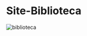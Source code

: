 # Site-Biblioteca


![biblioteca](https://user-images.githubusercontent.com/38446492/128081227-de7db4f2-345b-4bac-880b-eb194a2f2c08.png)
